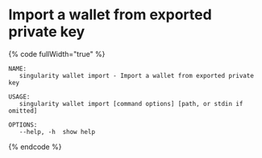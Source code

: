 # Import a wallet from exported private key

{% code fullWidth="true" %}
```
NAME:
   singularity wallet import - Import a wallet from exported private key

USAGE:
   singularity wallet import [command options] [path, or stdin if omitted]

OPTIONS:
   --help, -h  show help
```
{% endcode %}
